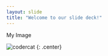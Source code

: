 ```yaml
---
layout: slide
title: "Welcome to our slide deck!"
---
```


My Image

![codercat](https://octodex.github.com/images/codercat.jpg)
{: .center}
